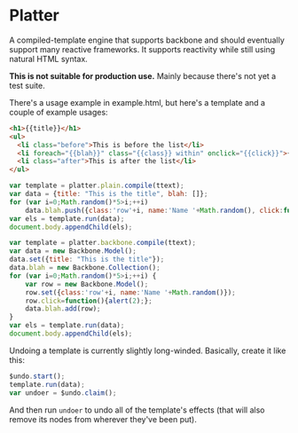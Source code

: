 # Platter

A compiled-template engine that supports backbone and should eventually support many reactive frameworks. It supports reactivity while still using natural HTML syntax.

__This is not suitable for production use.__ Mainly because there's not yet a test suite.

There's a usage example in example.html, but here's a template and a couple of example usages:

```html
<h1>{{title}}</h1>
<ul>
  <li class="before">This is before the list</li>
  <li foreach="{{blah}}" class="{{class}} within" onclick="{{click}}">{{name}}</li>
  <li class="after">This is after the list</li>
</ul>
```

```javascript
var template = platter.plain.compile(ttext);
var data = {title: "This is the title", blah: []};
for (var i=0;Math.random()*5>i;++i)
	data.blah.push({class:'row'+i, name:'Name '+Math.random(), click:function(){alert(1);}});
var els = template.run(data);
document.body.appendChild(els);
```

```javascript
var template = platter.backbone.compile(ttext);
var data = new Backbone.Model();
data.set({title: "This is the title"});
data.blah = new Backbone.Collection();
for (var i=0;Math.random()*5>i;++i) {
	var row = new Backbone.Model();
	row.set({class:'row'+i, name:'Name '+Math.random()});
	row.click=function(){alert(2);};
	data.blah.add(row);
}
var els = template.run(data);
document.body.appendChild(els);
```

Undoing a template is currently slightly long-winded. Basically, create it like this:
```javascript
$undo.start();
template.run(data);
var undoer = $undo.claim();
```

And then run ```undoer``` to undo all of the template's effects (that will also remove its nodes from wherever they've been put).
